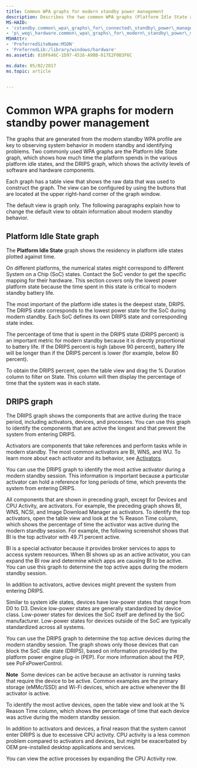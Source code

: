 ```yaml
---
title: Common WPA graphs for modern standby power management
description: Describes the two common WPA graphs (Platform Idle State and DRIPS) for modern standby power management.
MS-HAID:
- 'cstandby.common\_wpa\_graphs\_for\_connected\_standby\_power\_management'
- 'p\_weg\_hardware.common\_wpa\_graphs\_for\_modern\_standby\_power\_management'
MSHAttr:
- 'PreferredSiteName:MSDN'
- 'PreferredLib:/library/windows/hardware'
ms.assetid: 810F646C-1D97-4516-A9BB-017E2F0B3F6C

ms.date: 05/02/2017
ms.topic: article


---
```


# Common WPA graphs for modern standby power management


The graphs that are generated from the modern standby WPA profile are key to observing system behavior in modern standby and identifying problems. Two commonly used WPA graphs are the Platform Idle State graph, which shows how much time the platform spends in the various platform idle states, and the DRIPS graph, which shows the activity levels of software and hardware components.

Each graph has a table view that shows the raw data that was used to construct the graph. The view can be configured by using the buttons that are located at the upper right-hand corner of the graph window.

The default view is graph only. The following paragraphs explain how to change the default view to obtain information about modern standby behavior.

## Platform Idle State graph


The **Platform Idle State** graph shows the residency in platform idle states plotted against time.

On different platforms, the numerical states might correspond to different System on a Chip (SoC) states. Contact the SoC vendor to get the specific mapping for their hardware. This section covers only the lowest power platform state because the time spent in this state is critical to modern standby battery life.

The most important of the platform idle states is the deepest state, DRIPS. The DRIPS state corresponds to the lowest power state for the SoC during modern standby. Each SoC defines its own DRIPS state and corresponding state index.

The percentage of time that is spent in the DRIPS state (DRIPS percent) is an important metric for modern standby because it is directly proportional to battery life. If the DRIPS percent is high (above 90 percent), battery life will be longer than if the DRIPS percent is lower (for example, below 80 percent).

To obtain the DRIPS percent, open the table view and drag the % Duration column to filter on State. This column will then display the percentage of time that the system was in each state.

## DRIPS graph


The DRIPS graph shows the components that are active during the trace period, including activators, devices, and processes. You can use this graph to identify the components that are active the longest and that prevent the system from entering DRIPS.

Activators are components that take references and perform tasks while in modern standby. The most common activators are BI, WNS, and WU. To learn more about each activator and its behavior, see [Activators](activators.md).

You can use the DRIPS graph to identify the most active activator during a modern standby session. This information is important because a particular activator can hold a reference for long periods of time, which prevents the system from entering DRIPS.

All components that are shown in preceding graph, except for Devices and CPU Activity, are activators. For example, the preceding graph shows BI, WNS, NCSI, and Image Download Manager as activators. To identify the top activators, open the table view and look at the % Reason Time column, which shows the percentage of time the activator was active during the modern standby session. For example, the following screenshot shows that BI is the top activator with 49.71 percent active.

BI is a special activator because it provides broker services to apps to access system resources. When BI shows up as an active activator, you can expand the BI row and determine which apps are causing BI to be active. You can use this graph to determine the top active apps during the modern standby session.

In addition to activators, active devices might prevent the system from entering DRIPS.

Similar to system idle states, devices have low-power states that range from D0 to D3. Device low-power states are generally standardized by device class. Low-power states for devices the SoC itself are defined by the SoC manufacturer. Low-power states for devices outside of the SoC are typically standardized across all systems.

You can use the DRIPS graph to determine the top active devices during the modern standby session. The graph shows only those devices that can block the SoC idle state (DRIPS), based on information provided by the platform power engine plug-in (PEP). For more information about the PEP, see PoFxPowerControl.

**Note**  Some devices can be active because an activator is running tasks that require the device to be active. Common examples are the primary storage (eMMc/SSD) and Wi-Fi devices, which are active whenever the BI activator is active.

 

To identify the most active devices, open the table view and look at the % Reason Time column, which shows the percentage of time that each device was active during the modern standby session.

In addition to activators and devices, a final reason that the system cannot enter DRIPS is due to excessive CPU activity. CPU activity is a less common problem compared to activators and devices, but might be exacerbated by OEM pre-installed desktop applications and services.

You can view the active processes by expanding the CPU Activity row.

 

 







